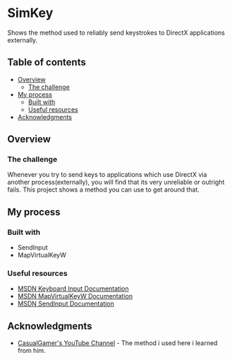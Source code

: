 # SimKey
Shows the method used to reliably send keystrokes to DirectX applications externally.

## Table of contents

- [Overview](#overview)
  - [The challenge](#the-challenge)
- [My process](#my-process)
  - [Built with](#built-with)
  - [Useful resources](#useful-resources)
- [Acknowledgments](#acknowledgments)

## Overview

### The challenge

Whenever you try to send keys to applications which use DirectX via another process(externally), you will find that its very unreliable or outright fails.
This project shows a method you can use to get around that.

## My process

### Built with

- SendInput
- MapVirtualKeyW

### Useful resources

- [MSDN Keyboard Input Documentation](https://learn.microsoft.com/en-us/windows/win32/inputdev/keyboard-input)
- [MSDN MapVirtualKeyW Documentation](https://learn.microsoft.com/en-us/windows/win32/api/winuser/nf-winuser-mapvirtualkeyw)
- [MSDN SendInput Documentation](https://learn.microsoft.com/en-us/windows/win32/api/winuser/nf-winuser-sendinput)

## Acknowledgments

- [CasualGamer's YouTube Channel](https://www.youtube.com/@casualgamer1791) - The method i used here i learned from him.
